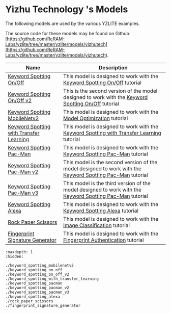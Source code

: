 # Yizhu Technology 's Models

The following models are used by the various YZLITE examples.

The source code for these models may be found on Github: [https://github.com/ReRAM-Labs/yzlite/tree/master/yzlite/models/yizhutech](https://github.com/ReRAM-Labs/yzlite/tree/master/yzlite/models/yizhutech).

| Name                                                                                                                                                          | Description                                                                                                                                                                                 |
|---------------------------------------------------------------------------------------------------------------------------------------------------------------|---------------------------------------------------------------------------------------------------------------------------------------------------------------------------------------------|
| [Keyword Spotting On/Off](https://github.com/ReRAM-Labs/yzlite/docs/python_api/models/yizhutech/keyword_spotting_on_off.html)                                 | This model is designed to work with the [Keyword Spotting On/Off](https://github.com/ReRAM-Labs/yzlite/yzlite/tutorials/keyword_spotting_on_off.html) tutorial                                  |
| [Keyword Spotting On/Off v2](https://github.com/ReRAM-Labs/yzlite/docs/python_api/models/yizhutech/keyword_spotting_on_off_v2.html)                           | This is the second version of the model designed to work with the [Keyword Spotting On/Off](https://github.com/ReRAM-Labs/yzlite/yzlite/tutorials/keyword_spotting_on_off.html) tutorial        |
| [Keyword Spotting MobileNetv2](https://github.com/ReRAM-Labs/yzlite/docs/python_api/models/yizhutech/keyword_spotting_mobilenetv2.html)                       | This model is designed to work with the [Model Optimization](https://github.com/ReRAM-Labs/yzlite/yzlite/tutorials/model_optimization.html) tutorial                                            |
| [Keyword Spotting with Transfer Learning](https://github.com/ReRAM-Labs/yzlite/docs/python_api/models/yizhutech/keyword_spotting_with_transfer_learning.html) | This model is designed to work with the [Keyword Spotting with Transfer Learning](https://github.com/ReRAM-Labs/yzlite/yzlite/tutorials/keyword_spotting_with_transfer_learning.html) tutorial  |
| [Keyword Spotting Pac-Man](https://github.com/ReRAM-Labs/yzlite/docs/python_api/models/yizhutech/keyword_spotting_pacman.html)                                | This model is designed to work with the [Keyword Spotting Pac-Man](https://github.com/ReRAM-Labs/yzlite/yzlite/tutorials/keyword_spotting_pacman.html) tutorial                                 |
| [Keyword Spotting Pac-Man v2](https://github.com/ReRAM-Labs/yzlite/docs/python_api/models/yizhutech/keyword_spotting_pacman_v2.html)                          | This model is the second version of the model designed to work with the [Keyword Spotting Pac-Man](https://github.com/ReRAM-Labs/yzlite/yzlite/tutorials/keyword_spotting_pacman.html) tutorial |
| [Keyword Spotting Pac-Man v3](https://github.com/ReRAM-Labs/yzlite/docs/python_api/models/yizhutech/keyword_spotting_pacman_v3.html)                          | This model is the third version of the model designed to work with the [Keyword Spotting Pac-Man](https://github.com/ReRAM-Labs/yzlite/yzlite/tutorials/keyword_spotting_pacman.html) tutorial |
| [Keyword Spotting Alexa](https://github.com/ReRAM-Labs/yzlite/docs/python_api/models/yizhutech/keyword_spotting_alexa.html)                                   | This model is designed to work with the [Keyword Spotting Alexa](https://github.com/ReRAM-Labs/yzlite/yzlite/tutorials/keyword_spotting_alexa.html) tutorial        |
| [Rock Paper Scissors](https://github.com/ReRAM-Labs/yzlite/docs/python_api/models/yizhutech/rock_paper_scissors.html)                                         | This model is designed to work with the [Image Classification](https://github.com/ReRAM-Labs/yzlite/yzlite/tutorials/image_classification.html) tutorial                                        |
| [Fingerprint Signature Generator](https://github.com/ReRAM-Labs/yzlite/docs/python_api/models/yizhutech/fingerprint_signature_generator.html)                 | This model is designed to work with the [Fingerprint Authentication](https://github.com/ReRAM-Labs/yzlite/yzlite/tutorials/fingerprint_authentication.html) tutorial                            |

```{toctree}
:maxdepth: 1
:hidden:

./keyword_spotting_mobilenetv2
./keyword_spotting_on_off
./keyword_spotting_on_off_v2
./keyword_spotting_with_transfer_learning
./keyword_spotting_pacman
./keyword_spotting_pacman_v2
./keyword_spotting_pacman_v3
./keyword_spotting_alexa
./rock_paper_scissors
./fingerprint_signature_generator
```
